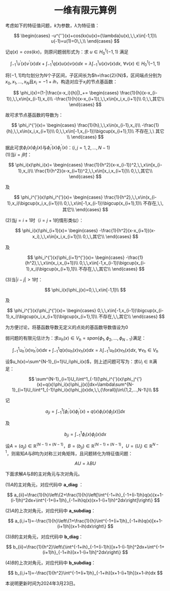 <div align="center">

# 一维有限元算例

</div>

考虑如下的特征值问题，$k$为参数，$\lambda$为特征值：

$$
\begin{cases}
-u^{''}(x)+cos(kx)u(x)={\lambda}u(x),\,\,x\in[-1,1]\\
u(-1)=u(1)=0\,\,\\
\end{cases}
$$

记$q(x)=cos(kx)$，则原问题弱形式为：求 $u{\in}H^1_0(-1,1)$ 满足

$$
\int^1_{-1}u^{'}(x)v^{'}(x)dx+\int^1_{-1}q(x)u(x)v(x)dx=\lambda\int^1_{-1}u(x)v(x)dx,\,\,{\forall}v(x){\in}H^1_0(-1,1)
$$

将$[-1,1]$均匀划分为$N$个子区间，子区间长为$h=\frac{2}{N}$，区间端点分别为$x_0,x_1,...,x_N$且$x_i=-1+ih$，构造对应于$x_i$的节点基函数：

$$
\phi_i(x)=(1-|\frac{x-x_i}{h}|)_+=
\begin{cases}
\frac{1}{h}(x-x_{i-1}),\,\,x\in[x_{i-1},x_i)\\
-\frac{1}{h}(x-x_{i+1}),\,\,x\in[x_i,x_{i+1}]\\
0,\,\,其它\\
\end{cases}
$$

故可求节点基函数的导数为：

$$
\phi_i^{'}(x)=
\begin{cases}
\frac{1}{h},\,\,x\in(x_{i-1},x_i)\\
-\frac{1}{h},\,\,x\in(x_i,x_{i+1})\\
0,\,\,x\in[-1,x_{i-1})\bigcup(x_{i+1},1]\\
不存在,\,\ 其它\\
\end{cases}
$$

据此可求$\phi_i(x)\phi_j(x)$与$\phi_i^{'}(x)\phi_j^{'}(x)$：$(i,j=1,2,...,N-1)$<br/>
(1)当$i=j$时：

$$
\phi_i(x)\phi_i(x)=
\begin{cases}
\frac{1}{h^2}(x-x_{i-1})^2,\,\,x\in[x_{i-1},x_i)\\
\frac{1}{h^2}(x-x_{i+1})^2,\,\,x\in[x_i,x_{i+1}]\\
0,\,\,其它\\
\end{cases}
$$

及

$$
\phi_i^{'}(x)\phi_i^{'}(x)=
\begin{cases}
\frac{1}{h^2},\,\,x\in(x_{i-1},x_i)\bigcup(x_i,x_{i+1})\\
0,\,\,x\in[-1,x_{i-1})\bigcup(x_{i+1},1]\\
不存在,\,\,其它\\
\end{cases}
$$

(2)当$j=i+1$时（$i=j+1$的情形类似）：

$$
\phi_i(x)\phi_{i+1}(x)=
\begin{cases}
-\frac{1}{h^2}(x-x_{i+1})(x-x_i),\,\,x\in[x_i,x_{i+1}]\\
0,\,\,其它\\
\end{cases}
$$

及

$$
\phi_i^{'}(x)\phi_{i+1}^{'}(x)=
\begin{cases}
-\frac{1}{h^2},\,\,x\in(x_i,x_{i+1})\\
0,\,\,x\in[-1,x_{i-1})\bigcup(x_{i-1},x_i)\bigcup(x_{i+1},1]\\
不存在,\,\,其它\\
\end{cases}
$$

(3)当$|i-j|>1$时：

$$
\phi_i(x)\phi_j(x)=0,\,\,x\in[-1,1]\\
$$

及

$$
\phi_i^{'}(x)\phi_j^{'}(x)=
\begin{cases}
0,\,\,x\in[-1,x_{i-1})\bigcup(x_{i-1},x_i)\bigcup(x_i,x_{i+1})\bigcup(x_{i+1},1]\\
不存在,\,\,其它\\
\end{cases}
$$

为方便讨论，将基函数导数无定义的点处的基函数导数值设为$0$

弱问题的有限元估计为：求$u_h(x){\in}V_h=span\{\phi_1,\phi_2,...,\phi_{N-1}\}$满足：

$$
\int^1_{-1}u_h^{'}(x)v_h^{'}(x)dx+\int^1_{-1}q(x)u_h(x)v_h(x)dx=\lambda\int^1_{-1}u_h(x)v_h(x)dx,\,\,{\forall}v_h{\in}V_h
$$

设$u_h(x)=\sum^{N-1}_{i=1}U_i\phi_i(x)$，则上述问题可写为：求$U_i{\in}\mathbb{R}$满足：

$$
\sum^{N-1}_{i=1}U_i\int^1_{-1}[\phi_i^{'}(x)\phi_j^{'}(x)+q(x)\phi_i(x)\phi_j(x)]dx=\lambda\sum^{N-1}_{i=1}U_i\int^1_{-1}\phi_i(x)\phi_j(x)dx,\,\,{\forall}j\in\{1,2,...,N-1\}\\
$$

记

$$
a_{ji}=\int^1_{-1}[\phi_i^{'}(x)\phi_j^{'}(x)+q(x)\phi_i(x)\phi_j(x)]dx
$$

及

$$
b_{ji}=\int^1_{-1}\phi_i(x)\phi_j(x)dx
$$

设$A=(a_{ji}){\in}\mathbb{R}^{(N-1)\times(N-1)}$，$B=(b_{ji}){\in}\mathbb{R}^{(N-1)\times(N-1)}$，$U=(U_{i}){\in}\mathbb{R}^{N-1}$，则易知$A$与$B$均为对称三对角矩阵，且问题转化为特征值问题：

$$
AU={\lambda}BU
$$

下面求解$A$与$B$的主对角元与次对角元。

(1)$A$的主对角元，对应代码中 **a_diag** ：

$$
a_{ii}=\frac{1}{h}\left\{2+\frac{1}{h}\left[\int^{-1+ih}_{-1+(i-1)h}q(x)(x+1-(i-1)h)^2dx+\int^{-1+(i+1)h}_{-1+ih}q(x)(x+1-(i+1)h)^2dx\right]\right\}
$$

(2)$A$的上次对角元，对应代码中 **a_subdiag**：

$$
a_{i,i+1}=-\frac{1}{h}\left\{1+\frac{1}{h}\int^{-1+(i+1)h}_{-1+ih}q(x)[x+1-(i+1)h](x+1-ih)dx\right\}
$$

(3)$B$的主对角元，对应代码中 **b_diag**：

$$
b_{ii}=\frac{1}{h^2}\left\{\int^{-1+ih}_{-1+(i-1)h}[x+1-(i-1)h]^2dx+\int^{-1+(i+1)h}_{-1+ih}[x+1-(i+1)h]^2dx\right\}
$$

(4)$B$的上次对角元，对应代码中 **b_subdiag**：

$$
b_{i,i+1}=-\frac{1}{h^2}\int^{-1+(i+1)h}_{-1+ih}[x+1-(i+1)h](x+1-ih)dx
$$

本说明更新时间为2024年3月23日。<br/>


